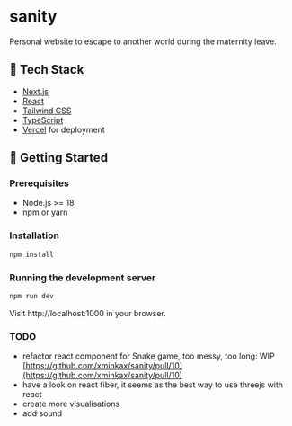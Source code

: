 # sanity

Personal website to escape to another world during the maternity leave.

## 🧪 Tech Stack

- [Next.js](https://nextjs.org/)
- [React](https://reactjs.org/)
- [Tailwind CSS](https://tailwindcss.com/)
- [TypeScript](https://www.typescriptlang.org/) 
- [Vercel](https://vercel.com/) for deployment

## 🚀 Getting Started

### Prerequisites

- Node.js >= 18
- npm or yarn

### Installation

```bash
npm install
```

### Running the development server

```bash
npm run dev
```
Visit http://localhost:1000 in your browser.

### TODO
- refactor react component for Snake game, too messy, too long: WIP [https://github.com/xminkax/sanity/pull/10](https://github.com/xminkax/sanity/pull/10)
- have a look on react fiber, it seems as the best way to use threejs with react
- create more visualisations 
- add sound
